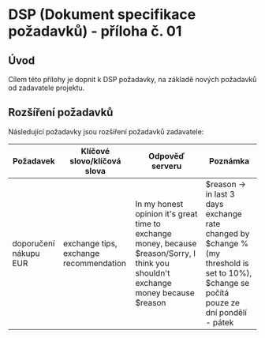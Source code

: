 # DSP (Dokument specifikace požadavků) - příloha č. 01

## Úvod
Cílem této přílohy je dopnit k DSP požadavky, na základě nových požadavků od zadavatele projektu.

## Rozšíření požadavků

Následující požadavky jsou rozšíření požadavků zadavatele:

| Požadavek | Klíčové slovo/klíčová slova | Odpověď serveru | Poznámka |
| --- | --- | --- | --- |
| doporučení nákupu EUR | exchange tips, exchange recommendation | In my honest opinion it's great time to exchange money, because $reason/Sorry, I think you shouldn't exchange money because $reason | $reason -> in last 3 days exchange rate changed by $change % (my threshold is set to 10%), $change se počítá pouze ze dní pondělí - pátek|
